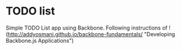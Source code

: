# TODO list
Simple TODO List app using Backbone.
Following instructions of
!(http://addyosmani.github.io/backbone-fundamentals/ "Developing
Backbone.js Applications")
